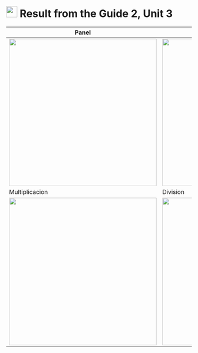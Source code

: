 # <img src="https://i.ibb.co/bQyL8SZ/imagen-removebg-preview.png" height="30"> Result from the **Guide 2**, **Unit 3**
| Panel | Suma | Resta |
|-|-|-|
| <img src="https://i.ibb.co/Rgkpppq/Guia2-U3-0.png" height="400"> | <img src="https://i.ibb.co/WcPZhSJ/Guia2-U3-Suma.png" height="400"> | <img src="https://i.ibb.co/4mYnpFk/Guia2-U3-Resta.png" height="400"> |
| Multiplicacion | Division |
| <img src="https://i.ibb.co/x5mTqcZ/Guia2-U3-Multiplicacion.png" height="400"> | <img src="https://i.ibb.co/4PsbrHV/Guia2-U3-Division.png" height="400"> |
